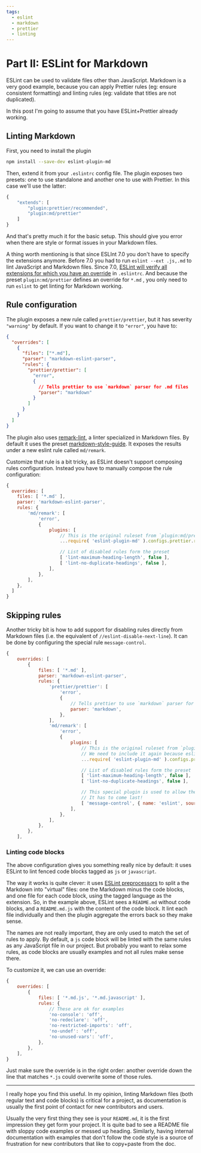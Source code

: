 ```yaml
---
tags:
  - eslint
  - markdown
  - prettier
  - linting
---
```


# Part II: ESLint for Markdown

ESLint can be used to validate files other than JavaScript. Markdown is a very good example, because you can apply
Prettier rules (eg: ensure consistent formatting) and linting rules (eg: validate that titles are not duplicated).

In this post I'm going to assume that you have ESLint+Prettier already working.

## Linting Markdown

First, you need to install the plugin

```bash
npm install --save-dev eslint-plugin-md
```

Then, extend it from your `.eslintrc` config file. The plugin exposes two presets: one to use standalone and another one
to use with Prettier. In this case we'll use the latter:

```javascript
{
    "extends": [
        "plugin:prettier/recommended",
        "plugin:md/prettier"
    ]
}
```

And that's pretty much it for the basic setup. This should give you error when there are style or format issues in your
Markdown files.

A thing worth mentioning is that since ESLInt 7.0 you don't have to specify the extensions anymore. Before 7.0 you had
to run `eslint --ext .js,.md` to lint JavaScript and Markdown files. Since 7.0,
[ESLint will verify all extensions for which you have an override](https://eslint.org/blog/2020/02/whats-coming-in-eslint-7.0.0#file-extensions-in-config-files)
in `.eslintrc`. And because the preset `plugin:md/prettier` defines an override for `*.md` , you only need to run
`eslint` to get linting for Markdown working.

## Rule configuration

The plugin exposes a new rule called `prettier/prettier`, but it has severity `"warning"` by default. If you want to
change it to `"error"`, you have to:

```json
{
  "overrides": [
    {
      "files": ["*.md"],
      "parser": "markdown-eslint-parser",
      "rules": {
        "prettier/prettier": [
          "error",
          {
            // Tells prettier to use `markdown` parser for .md files
            "parser": "markdown"
          }
        ]
      }
    }
  ]
}
```

The plugin also uses [remark-lint](https://github.com/remarkjs/remark-lint), a linter specialized in Markdown files. By
default it uses the preset
[markdown-style-guide](https://github.com/remarkjs/remark-lint/tree/main/packages/remark-preset-lint-markdown-style-guide).
It exposes the results under a new eslint rule called `md/remark`.

Customize that rule is a bit tricky, as ESLint doesn't support composing rules configuration. Instead you have to
manually compose the rule configuration:

```javascript
{
  overrides: [
    files: [ '*.md' ],
    parser: 'markdown-eslint-parser',
    rules: {
        'md/remark': [
            'error',
            {
                plugins: [
                    // This is the original ruleset from `plugin:md/prettier`.
                    ...require( 'eslint-plugin-md' ).configs.prettier.rules[ 'md/remark' ][ 1 ].plugins,

                    // List of disabled rules form the preset
                    [ 'lint-maximum-heading-length', false ],
                    [ 'lint-no-duplicate-headings', false ],
                ],
            },
        ],
    },
  ]
}
```

## Skipping rules

Another tricky bit is how to add support for disabling rules directly from Markdown files (i.e. the equivalent of
`//eslint-disable-next-line`). It can be done by configuring the special rule `message-control`.

```javascript
{
    overrides: [
        {
            files: [ '*.md' ],
            parser: 'markdown-eslint-parser',
            rules: {
                'prettier/prettier': [
                    'error',
                    {
                        // Tells prettier to use `markdown` parser for .md files
                        parser: 'markdown',
                    },
                ],
                'md/remark': [
                    'error',
                    {
                        plugins: [
                            // This is the original ruleset from `plugin:md/prettier`.
                            // We need to include it again because eslint doesn't compose overrides
                            ...require( 'eslint-plugin-md' ).configs.prettier.rules[ 'md/remark' ][ 1 ].plugins,

                            // List of disabled rules form the preset
                            [ 'lint-maximum-heading-length', false ],
                            [ 'lint-no-duplicate-headings', false ],

                            // This special plugin is used to allow the syntax <!--eslint ignore <rule>-->.
                            // It has to come last!
                            [ 'message-control', { name: 'eslint', source: 'remark-lint' } ],
                        ],
                    },
                ],
            },
        },
    ],
```

### Linting code blocks

The above configuration gives you something really nice by default: it uses ESLint to lint fenced code blocks tagged as
`js` or `javascript`.

The way it works is quite clever: it uses
[ESLint preprocessors](https://eslint.org/docs/developer-guide/working-with-plugins#processors-in-plugins) to split a
the Markdown into "virtual" files: one the Markdown minus the code blocks, and one file for each code block, using the
tagged language as the extension. So, in the example above, ESLint sees a `README.md` without code blocks, and a
`README.md.js` with the content of the code block. It lint each file individually and then the plugin aggregate the
errors back so they make sense.

The names are not really important, they are only used to match the set of rules to apply. By default, a `js` code block
will be linted with the same rules as any JavaScript file in our project. But probably you want to relax some rules, as
code blocks are usually examples and not all rules make sense there.

To customize it, we can use an override:

```javascript
{
    overrides: [
        {
            files: [ '*.md.js', '*.md.javascript' ],
            rules: {
                // These are ok for examples
                'no-console': 'off',
                'no-redeclare': 'off',
                'no-restricted-imports': 'off',
                'no-undef': 'off',
                'no-unused-vars': 'off',
            },
        },
    ],
}
```

Just make sure the override is in the right order: another override down the line that matches `*.js` could overwrite
some of those rules.

---

I really hope you find this useful. In my opinion, linting Markdown files (both regular text and code blocks) is
critical for a project, as documentation is usually the first point of contact for new contributors and users.

Usually the very first thing they see is your `README.md`, it is the first impression they get form your project. It is
quite bad to see a README file with sloppy code examples or messed up heading. Similarly, having internal documentation
with examples that don't follow the code style is a source of frustration for new contributors that like to copy+paste
from the doc.
